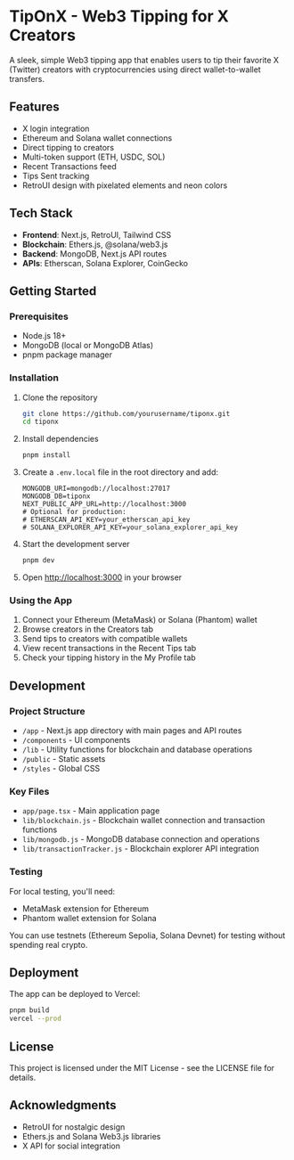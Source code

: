 # TipOnX - Web3 Tipping for X Creators

A sleek, simple Web3 tipping app that enables users to tip their favorite X (Twitter) creators with cryptocurrencies using direct wallet-to-wallet transfers.

## Features

- X login integration
- Ethereum and Solana wallet connections
- Direct tipping to creators
- Multi-token support (ETH, USDC, SOL)
- Recent Transactions feed
- Tips Sent tracking
- RetroUI design with pixelated elements and neon colors

## Tech Stack

- **Frontend**: Next.js, RetroUI, Tailwind CSS
- **Blockchain**: Ethers.js, @solana/web3.js
- **Backend**: MongoDB, Next.js API routes
- **APIs**: Etherscan, Solana Explorer, CoinGecko

## Getting Started

### Prerequisites

- Node.js 18+
- MongoDB (local or MongoDB Atlas)
- pnpm package manager

### Installation

1. Clone the repository
   ```bash
   git clone https://github.com/yourusername/tiponx.git
   cd tiponx
   ```

2. Install dependencies
   ```bash
   pnpm install
   ```

3. Create a `.env.local` file in the root directory and add:
   ```
   MONGODB_URI=mongodb://localhost:27017
   MONGODB_DB=tiponx
   NEXT_PUBLIC_APP_URL=http://localhost:3000
   # Optional for production:
   # ETHERSCAN_API_KEY=your_etherscan_api_key
   # SOLANA_EXPLORER_API_KEY=your_solana_explorer_api_key
   ```

4. Start the development server
   ```bash
   pnpm dev
   ```

5. Open [http://localhost:3000](http://localhost:3000) in your browser

### Using the App

1. Connect your Ethereum (MetaMask) or Solana (Phantom) wallet
2. Browse creators in the Creators tab
3. Send tips to creators with compatible wallets
4. View recent transactions in the Recent Tips tab
5. Check your tipping history in the My Profile tab

## Development

### Project Structure

- `/app` - Next.js app directory with main pages and API routes
- `/components` - UI components
- `/lib` - Utility functions for blockchain and database operations
- `/public` - Static assets
- `/styles` - Global CSS

### Key Files

- `app/page.tsx` - Main application page
- `lib/blockchain.js` - Blockchain wallet connection and transaction functions
- `lib/mongodb.js` - MongoDB database connection and operations
- `lib/transactionTracker.js` - Blockchain explorer API integration

### Testing

For local testing, you'll need:
- MetaMask extension for Ethereum
- Phantom wallet extension for Solana

You can use testnets (Ethereum Sepolia, Solana Devnet) for testing without spending real crypto.

## Deployment

The app can be deployed to Vercel:

```bash
pnpm build
vercel --prod
```

## License

This project is licensed under the MIT License - see the LICENSE file for details.

## Acknowledgments

- RetroUI for nostalgic design
- Ethers.js and Solana Web3.js libraries
- X API for social integration 